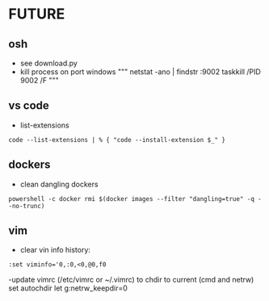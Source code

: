 # FUTURE

## osh
- see download.py
- kill process on port windows
"""
netstat -ano | findstr :9002
taskkill /PID 9002 /F
"""

## vs code
- list-extensions
```
code --list-extensions | % { "code --install-extension $_" }
```

## dockers
- clean dangling dockers
```
powershell -c docker rmi $(docker images --filter "dangling=true" -q --no-trunc)
```

## vim
- clear vin info history:
```
:set viminfo='0,:0,<0,@0,f0
```
-update vimrc (/etc/vimrc or ~/.vimrc) to chdir to current (cmd and netrw)
set autochdir                                                                                                           let g:netrw_keepdir=0 

